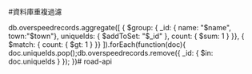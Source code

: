 #資料庫重複過濾

db.overspeedrecords.aggregate([
{ $group: {
_id: { name: "$name", town:"$town"},
uniqueIds: { $addToSet: "$_id" },
count: { $sum: 1 }
}},
{ $match: {
count: { $gt: 1 }
}}
]).forEach(function(doc){
  doc.uniqueIds.pop();db.overspeedrecords.remove({
    _id: {
      $in: doc.uniqueIds
    }
  });
})# road-api

